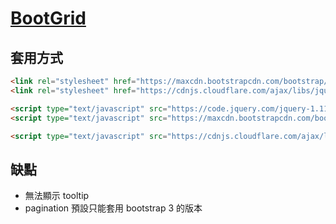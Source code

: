 # [BootGrid](http://www.jquery-bootgrid.com/examples)

## 套用方式

```html
<link rel="stylesheet" href="https://maxcdn.bootstrapcdn.com/bootstrap/3.3.5/css/bootstrap.css" type="text/css" />
<link rel="stylesheet" href="https://cdnjs.cloudflare.com/ajax/libs/jquery-bootgrid/1.3.1/jquery.bootgrid.css" type="text/css" />

<script type="text/javascript" src="https://code.jquery.com/jquery-1.11.1.min.js"></script>
<script type="text/javascript" src="https://maxcdn.bootstrapcdn.com/bootstrap/3.3.5/js/bootstrap.min.js"></script>

<script type="text/javascript" src="https://cdnjs.cloudflare.com/ajax/libs/jquery-bootgrid/1.3.1/jquery.bootgrid.min.js"></script>
```

## 缺點

- 無法顯示 tooltip
- pagination 預設只能套用 bootstrap 3 的版本
